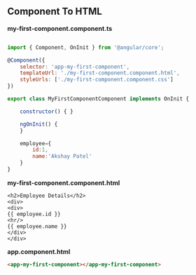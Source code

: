 ## Component To HTML

**my-first-component.component.ts**

```javascript

import { Component, OnInit } from '@angular/core';

@Component({
	selector: 'app-my-first-component',
	templateUrl: './my-first-component.component.html',
	styleUrls: ['./my-first-component.component.css']
})

export class MyFirstComponentComponent implements OnInit {

	constructor() { }

	ngOnInit() {
	}

	employee={
		id:1,
		name:'Akshay Patel'
	}
}

```
**my-first-component.component.html**

```text
<h2>Employee Details</h2>
<div>
<div>
{{ employee.id }}
<hr/>
{{ employee.name }}
</div>
</div>
```

**app.component.html**

```html
<app-my-first-component></app-my-first-component>
```

